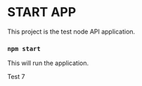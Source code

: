 # START APP
This project is the test node API application.

### `npm start`

This will run the application.

Test 7

